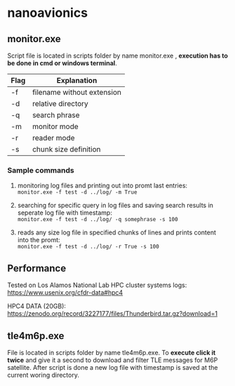 # nanoavionics

## monitor.exe
Script file is located in scripts folder by name monitor.exe , **execution has to be done in cmd or windows terminal**. <br>

|Flag|Explanation|
|----|-----------|
|-f  |filename without extension |
|-d  |relative directory         |
|-q  |search phrase              |
|-m  |monitor mode               |
|-r  |reader mode                |
|-s  |chunk size definition      |

### Sample commands <br>
1. monitoring log files and printing out into promt last entries:<br>
`monitor.exe -f test -d ../log/ -m True`

2. searching for specific query in log files and saving search results in seperate log file with timestamp:<br>
`monitor.exe -f test -d ../log/ -q somephrase -s 100`

2. reads any size log file in specified chunks of lines and prints content into the promt:<br>
`monitor.exe -f test -d ../log/ -r True -s 100`

## Performance

Tested on Los Alamos National Lab HPC cluster systems logs:
https://www.usenix.org/cfdr-data#hpc4 <br>

HPC4 DATA (20GB):
https://zenodo.org/record/3227177/files/Thunderbird.tar.gz?download=1


## tle4m6p.exe
File is located in scripts folder by name tle4m6p.exe. To **execute click it twice** and give it a second to download and filter TLE messages
for M6P satellite. After script is done a new log file with timestamp is saved at the current woring directory.
